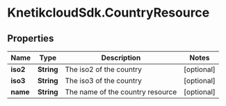 # KnetikcloudSdk.CountryResource

## Properties
Name | Type | Description | Notes
------------ | ------------- | ------------- | -------------
**iso2** | **String** | The iso2 of the country | [optional] 
**iso3** | **String** | The iso3 of the country | [optional] 
**name** | **String** | The name of the country resource | [optional] 


